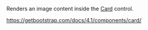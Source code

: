 Renders an image content inside the [Card](/docs/controls/bootstrap4/Card/{branch}) control.

<https://getbootstrap.com/docs/4.1/components/card/>